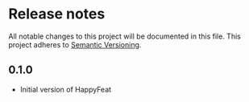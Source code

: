 # Release notes
All notable changes to this project will be documented in this file.
This project adheres to [Semantic Versioning](http://semver.org/).

## 0.1.0
- Initial version of HappyFeat